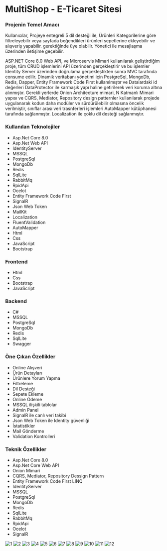 <h1>MultiShop - E-Ticaret Sitesi</h1>
<h3>Projenin Temel Amacı</h3>
<p>Kullanıcılar, Projeye entegreli 5 dil desteği ile,  Ürünleri Kategorilerine göre filtreleyebilir veya sayfada  beğendikleri ürünleri sepetlerine ekleyebilir ve alışveriş yapabilir. gerektiğinde üye olabilir. Yönetici ile mesajlaşma üzerinden iletişime geçebilir.</p>
<p>ASP.NET Core 8.0 Web API, ve Microservis Mimari kullanılarak geliştirdiğim proje, tüm CRUD işlemlerini API üzerinden gerçekleştirir ve bu işlemler Identity Server üzerinden doğrulama gerçekleştikten sonra MVC tarafında consume edilir.
  Dinamik veritabanı yönetimi için PostgreSql, MongoDb, Redis, Dapper, Entity Framework Code First kullanılmıştır ve Datalardaki id değerleri DataProtector ile karmaşık yapı haline getirilerek veri koruma altına alınmıştır. Gerekli yerlerde
 Onion Architecture mimari, N Katmanlı Mimari  yapısı ve CQRS, Mediator, Repository design patternler kullanılarak projede uygulanarak kodun daha modüler ve sürdürülebilir olmasına öncelik verilmiştir, sınıflar arası veri trasnferleri işlemleri AutoMapper kütüphanesi tarafında sağlanmıştır. Localization ile çoklu dil desteği sağlanmıştır.</p>
 <h3>Kullanılan Teknolojiler</h3>
 <ul>
   <li>Asp.Net Core 8.0</li>
   <li>Asp.Net Web API</li>
   <li>IdentityServer</li>
   <li>MSSQL</li>
   <li>PostgreSql</li>
   <li>MongoDb</li>
   <li>Redis</li>
   <li>SqlLite</li>
   <li>RabbitMq</li>
   <li>RpidApi</li>
   <li>Ocelot</li>
   <li>Entity Framework Code First</li>
   <li>SignalR</li>
   <li>Json Web Token</li>
   <li>MailKit</li>
   <li>Localization</li>
   <li>FluentValidation</li>
   <li>AutoMapper</li>
   <li>Html</li>
   <li>Css</li>
   <li>JavaScript</li>
   <li>Bootstrap</li>
 </ul>

<h3>Frontend</h3>
 <ul>
   <li>Html</li>
   <li>Css</li>
   <li>Bootstrap</li>
   <li>JavaScript</li>
 </ul>
<h3>Backend</h3>
<ul>
  <li>C#</li>
  <li>MSSQL</li>
  <li>PostgreSql</li>
  <li>MongoDb</li>
  <li>Redis</li>
  <li>SqlLite</li>
  <li>Swagger</li>
</ul>
<h3>Öne Çıkan Özellikler</h3>
<ul>
  <li>Online Alışveri</li>
  <li>Ürün Detayları</li>
  <li>Ürünlere Yorum Yapma</li>
  <li>Filtreleme</li>
  <li>Dil Desteği</li>
  <li>Sepete Ekleme</li>
  <li>Online Ödeme</li>
  <li>MSSQL ilişkili tablolar</li>
  <li>Admin Panel</li>
  <li>SignalR ile canlı veri takibi</li>
  <li>Json Web Token ile Identity güvenliği</li>
  <li>İstatistikler</li>
  <li>Mail Gönderme</li>
  <li>Validation Kontrolleri</li>
</ul>
<h3>Teknik Özellikler</h3>
<ul>
  <li>Asp.Net Core 8.0</li>
  <li>Asp.Net Core Web API</li>
  <li>Onion Mimari</li>
  <li>CQRS, Mediator, Repository Dessign Pattern</li>
  <li>Entity Framework Code First LINQ</li>
  <li>IdentityServer</li>
  <li>MSSQL</li>
  <li>PostgreSql</li>
  <li>MongoDb</li>
  <li>Redis</li>
  <li>SqlLite</li>
  <li>RabbitMq</li>
  <li>RpidApi</li>
  <li>Ocelot</li>
  <li>SignalR</li>
</ul>

![1](https://github.com/karatasliserhat/MultiShop/assets/127081965/bdaefbd7-95be-4024-af9c-259918471494)
![2](https://github.com/karatasliserhat/MultiShop/assets/127081965/445347c6-b1bf-43ba-b55f-9c3bb57c0d63)
![3](https://github.com/karatasliserhat/MultiShop/assets/127081965/b74dcb54-2ac7-4165-91dc-4ec2739e2226)
![4](https://github.com/karatasliserhat/MultiShop/assets/127081965/288ec3f6-ed0a-423b-bee5-94ae9d6c4868)
![5](https://github.com/karatasliserhat/MultiShop/assets/127081965/23ebfcae-e812-460d-a300-03b32f7207ae)
![6](https://github.com/karatasliserhat/MultiShop/assets/127081965/0fdcf31e-ce16-4f6d-90f9-1dba2a40771a)
![7](https://github.com/karatasliserhat/MultiShop/assets/127081965/fc9ab95f-09e8-46e1-a5aa-819915c7b022)
![8](https://github.com/karatasliserhat/MultiShop/assets/127081965/f5e6be51-b1e7-45d3-b8c1-10f9ac99ed12)
![9](https://github.com/karatasliserhat/MultiShop/assets/127081965/96447ec6-46d5-46fa-baab-d33bbb851c74)
![10](https://github.com/karatasliserhat/MultiShop/assets/127081965/09f478fe-a505-4f23-99e2-50eafacd2046)
![11](https://github.com/karatasliserhat/MultiShop/assets/127081965/ef60b999-bc2c-43bf-9533-206c9a9e88d6)
![12](https://github.com/karatasliserhat/MultiShop/assets/127081965/5a02a570-f5c0-4463-beaf-3ba540bb07d0)






